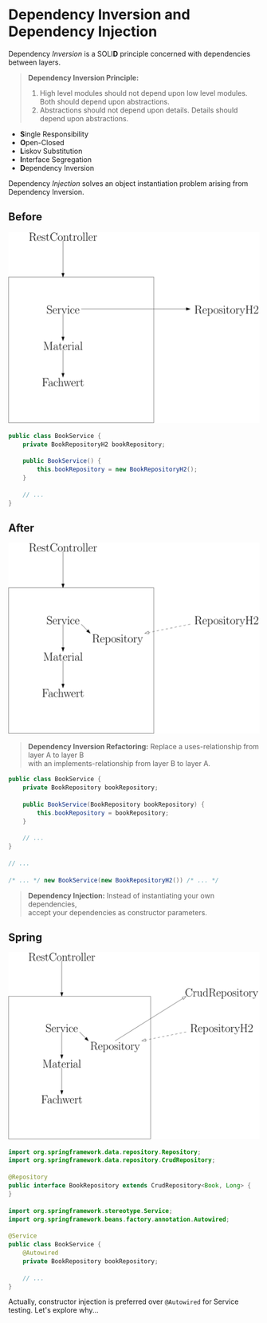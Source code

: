# Dependency Inversion and Dependency Injection

Dependency *Inversion* is a SOLI**D** principle concerned with dependencies between layers.

> **Dependency Inversion Principle:**
> 1. High level modules should not depend upon low level modules. Both should depend upon abstractions.
> 2. Abstractions should not depend upon details. Details should depend upon abstractions.

- **S**ingle Responsibility
- **O**pen-Closed
- **L**iskov Substitution
- **I**nterface Segregation
- **D**ependency Inversion

Dependency *Injection* solves an object instantiation problem arising from Dependency Inversion.

## Before

![](img/inversion1.svg)

```java
public class BookService {
    private BookRepositoryH2 bookRepository;

    public BookService() {
        this.bookRepository = new BookRepositoryH2();
    }

    // ...
}
```

## After

![](img/inversion2.svg)

> **Dependency Inversion Refactoring:** Replace a uses-relationship from layer A to layer B  
> with an implements-relationship from layer B to layer A.

```java
public class BookService {
    private BookRepository bookRepository;

    public BookService(BookRepository bookRepository) {
        this.bookRepository = bookRepository;
    }

    // ...
}

// ...

/* ... */ new BookService(new BookRepositoryH2()) /* ... */
```

> **Dependency Injection:** Instead of instantiating your own dependencies,  
> accept your dependencies as constructor parameters.

## Spring

![](img/inversion3.svg)

```java
import org.springframework.data.repository.Repository;
import org.springframework.data.repository.CrudRepository;

@Repository
public interface BookRepository extends CrudRepository<Book, Long> {
}

import org.springframework.stereotype.Service;
import org.springframework.beans.factory.annotation.Autowired;

@Service
public class BookService {
    @Autowired
    private BookRepository bookRepository;

    // ...
}
```

Actually, constructor injection is preferred over `@Autowired` for Service testing. Let's explore why...
